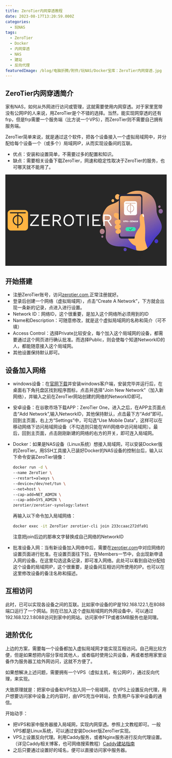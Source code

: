 ```yaml
---
title: ZeroTier内网穿透教程
date: 2023-08-17T13:20:59.000Z
categories:
  - 玩NAS
tags:
  - ZeroTier
  - Docker
  - 内网穿透
  - NAS
  - 建站
  - 反向代理
featuredImage: /blog/电脑折腾/附件/玩NAS/Docker宝库：ZeroTier内网穿透.jpg
---
```


## ZeroTier内网穿透简介

家有NAS，如何从外网进行访问或管理，这就需要使用内网穿透。对于家里宽带没有公网IP的人来说，用ZeroTier是个不错的选择。当然，能实现网穿透的还有frp，但是frp需要一个服务端（比方说一个VPS），而ZeroTier则不需要自己拥有服务端。

ZeroTier简单来说，就是通过这个软件，把各个设备接入一个虚拟局域网中，并分配给每个设备一个（或多个）局域网IP，从而实现设备间的互联。

- 优点：安装和设置简单，不需要过多的配置和知识。
- 缺点：需要相关设备下载ZeroTier，网速和稳定性取决于ZeroTier的服务，也可哪天就不能用了。

![Docker宝库：ZeroTier内网穿透.jpg](/blog/电脑折腾/附件/玩NAS/Docker宝库：ZeroTier内网穿透.jpg)

## 开始搭建

+ 注册ZeroTier账号，访问[zerotier.com](https://www.zerotier.com/),正常注册就好。
+ 登录后创建一个网络（虚拟局域网），点击“Create A Network”，下方就会出现一条新的记录，点进入进行设置。
 + Network ID：网络ID，这个很重要，是加入这个网络所必须用到的ID
 + Name和Description：可随意修改，就是这个虚拟局域网的名称和简介（可不填）
 + Access Control：选择Private比较安全，每个加入这个局域网的设备，都需要通过这个网页进行确认批准。而选择Public，则会使每个知道NetworkID的人，都能随意接入这个局域网。
 + 其他设置保持默认即可。

## 设备加入网络
+ windows设备：在[官网下载](https://www.zerotier.com/download/)并安装windows客户端，安装完毕并运行后，在桌面右下角托盘区找到程序图标，点击并选择“Join New Network”（加入新网络），并输入之前在ZeroTier网站创建的网络的NetworkID即可。
+ 安卓设备：在谷歌市场下载APP：ZeroTier One，进入之后，在APP主页面点击“Add Network”,输入NetworkID，其他保持默认，点击最下方“Add”即可。回到主页面，右上方“Settings”中，可勾选“Use Mobile Data”，这样可以在移动网络下访问局域网设备（不勾选则只能在Wifi网络中访问局域网）。最后，回到主页面，点击刚刚新建的网络的右方的开关，即可连入局域网。
+ Docker：如果是NAS设备（Linux系统）想接入局域网，可以安装Docker版的ZeroTier。用SSH工具接入已装好Docker的NAS设备的控制台后，输入以下命令安装ZeroTier镜像：
  ```bash
  docker run -d \
  --name ZeroTier \
  --restart=always \
  --device=/dev/net/tun \
  --net=host \
  --cap-add=NET_ADMIN \
  --cap-add=SYS_ADMIN \
  zerotier/zerotier-synology:latest
  ```
  再输入以下命令加入局域网络：
  ```bash
  docker exec -it ZeroTier zerotier-cli join 233ccaac272dfa91
  ```
  注意把join后边的那串文字替换成自己网络的NetworkID
  
+ 批准设备入网：当有新设备加入网络中后，需要在[zerotier.com](https://www.zerotier.com/)中对应网络的设置页面进行批准。在设置页面往下拉，在Members一节中，会出现新申请入网的设备。在这里勾选这条记录，即可准入网络。此处可以看到自动分配给这个设备的局域网IP，这个很重要，是设备间互相访问所使用的IP。也可以在这里修改设备的备注名称和描述。

## 互相访问
此时，已可以实现各设备之间的互联。比如家中设备的IP是192.168.122.1,在8088端口运行了一个网站。则在已加入这个虚拟局域网的外网设备中，可以通过192.168.122.1:8088访问到家中的网站。访问家中FTP或者SMB服务也是同理。

## 进阶优化
上边的方案，需要每一个设备都加入虚拟局域网才能实现互相访问。自己用比较方便，但是如果想把内容分享给其他人，或者临时使用公共设备，再或者想用家里设备作为服务器工给外网访问，这就不方便了。

如果想解决上述问题，需要拥有一个VPS（虚拟主机，有公网IP），通过反向代理，来实现。

大致原理就是：把家中设备和VPS加入同一个局域网，在VPS上设置反向代理，用户想要访问家中设备上的内容时，由VPS充当中转站，负责用户与家中设备的通信。

开始动手：

+ 把VPS和家中服务器接入局域网，实现内网穿透。参照上文教程即可。一般VPS都是Linux系统，可以通过安装Docker版ZeroTier实现。
+ VPS上设置反向代理。利用Caddy服务，或者Nginx服务进行反向代理设置。（详见Caddy相关博客，也可网络搜索教程）[Caddy建站指南](/posts/电脑折腾/vps与建站/caddy建站指南)
+ 之后只要通过设置好的域名，便可以直接访问家中服务器。

